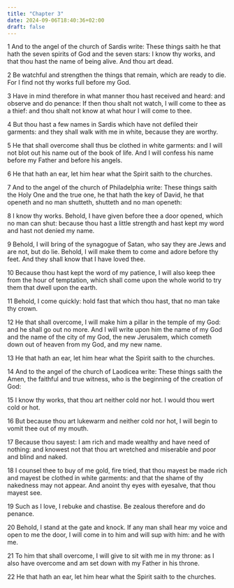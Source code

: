 ```yaml
---
title: "Chapter 3"
date: 2024-09-06T18:40:36+02:00
draft: false
---
```




1 And to the angel of the church of Sardis write: These things saith he that hath the seven spirits of God and the seven stars: I know thy works, and that thou hast the name of being alive. And thou art dead.

2 Be watchful and strengthen the things that remain, which are ready to die. For I find not thy works full before my God.

3 Have in mind therefore in what manner thou hast received and heard: and observe and do penance: If then thou shalt not watch, I will come to thee as a thief: and thou shalt not know at what hour I will come to thee.

4 But thou hast a few names in Sardis which have not defiled their garments: and they shall walk with me in white, because they are worthy.

5 He that shall overcome shall thus be clothed in white garments: and I will not blot out his name out of the book of life. And I will confess his name before my Father and before his angels.

6 He that hath an ear, let him hear what the Spirit saith to the churches.

7 And to the angel of the church of Philadelphia write: These things saith the Holy One and the true one, he that hath the key of David, he that openeth and no man shutteth, shutteth and no man openeth:

8 I know thy works. Behold, I have given before thee a door opened, which no man can shut: because thou hast a little strength and hast kept my word and hast not denied my name.

9 Behold, I will bring of the synagogue of Satan, who say they are Jews and are not, but do lie. Behold, I will make them to come and adore before thy feet. And they shall know that I have loved thee.

10 Because thou hast kept the word of my patience, I will also keep thee from the hour of temptation, which shall come upon the whole world to try them that dwell upon the earth.

11 Behold, I come quickly: hold fast that which thou hast, that no man take thy crown.

12 He that shall overcome, I will make him a pillar in the temple of my God: and he shall go out no more. And I will write upon him the name of my God and the name of the city of my God, the new Jerusalem, which cometh down out of heaven from my God, and my new name.

13 He that hath an ear, let him hear what the Spirit saith to the churches.

14 And to the angel of the church of Laodicea write: These things saith the Amen, the faithful and true witness, who is the beginning of the creation of God:

15 I know thy works, that thou art neither cold nor hot. I would thou wert cold or hot.

16 But because thou art lukewarm and neither cold nor hot, I will begin to vomit thee out of my mouth.

17 Because thou sayest: I am rich and made wealthy and have need of nothing: and knowest not that thou art wretched and miserable and poor and blind and naked.

18 I counsel thee to buy of me gold, fire tried, that thou mayest be made rich and mayest be clothed in white garments: and that the shame of thy nakedness may not appear. And anoint thy eyes with eyesalve, that thou mayest see.

19 Such as I love, I rebuke and chastise. Be zealous therefore and do penance.

20 Behold, I stand at the gate and knock. If any man shall hear my voice and open to me the door, I will come in to him and will sup with him: and he with me.

21 To him that shall overcome, I will give to sit with me in my throne: as I also have overcome and am set down with my Father in his throne.

22 He that hath an ear, let him hear what the Spirit saith to the churches.

